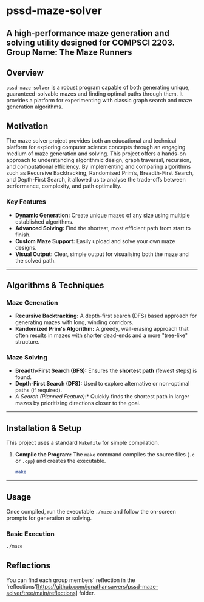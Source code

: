 # **pssd-maze-solver**
**A high-performance maze generation and solving utility designed for COMPSCI 2203.**
**Group Name:** The Maze Runners
---

## **Overview**

`pssd-maze-solver` is a robust program capable of both generating unique, guaranteed-solvable mazes and finding optimal paths through them. It provides a platform for experimenting with classic graph search and maze generation algorithms.

## Motivation
The maze solver project provides both an educational and technical platform for exploring computer science concepts through an engaging medium of maze generation and solving. This project offers a hands-on approach to understanding algorithmic design, graph traversal, recursion, and computational efficiency. By implementing and comparing algorithms such as Recursive Backtracking, Randomised Prim’s, Breadth-First Search, and Depth-First Search, it allowed us to analyse the trade-offs between performance, complexity, and path optimality.

### Key Features
* **Dynamic Generation:** Create unique mazes of any size using multiple established algorithms.
* **Advanced Solving:** Find the shortest, most efficient path from start to finish.
* **Custom Maze Support:** Easily upload and solve your own maze designs.
* **Visual Output:** Clear, simple output for visualising both the maze and the solved path.

---

## **Algorithms & Techniques**

### Maze Generation
* **Recursive Backtracking:** A depth-first search (DFS) based approach for generating mazes with long, winding corridors.
* **Randomized Prim's Algorithm:** A greedy, wall-erasing approach that often results in mazes with shorter dead-ends and a more "tree-like" structure.

### Maze Solving
* **Breadth-First Search (BFS):** Ensures the **shortest path** (fewest steps) is found.
* **Depth-First Search (DFS):** Used to explore alternative or non-optimal paths (if required).
* **A* Search (Planned Feature):** Quickly finds the shortest path in larger mazes by prioritizing directions closer to the goal.

---

## **Installation & Setup**

This project uses a standard `Makefile` for simple compilation.

1.  **Compile the Program:**
    The `make` command compiles the source files (`.c` or `.cpp`) and creates the executable.
    ```bash
    make
    ```

---

## **Usage**

Once compiled, run the executable `./maze` and follow the on-screen prompts for generation or solving.

### Basic Execution
```bash
./maze
```

## Reflections
You can find each group members' reflection in the 'reflections'[https://github.com/jonathansawers/pssd-maze-solver/tree/main/reflections] folder.
